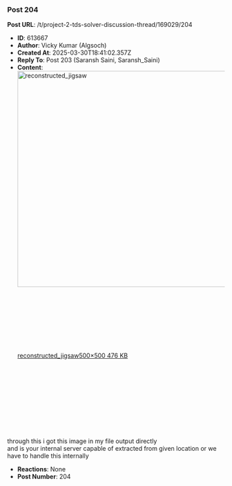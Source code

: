 ### Post 204
**Post URL**: /t/project-2-tds-solver-discussion-thread/169029/204
- **ID**: 613667
- **Author**: Vicky Kumar (Algsoch)
- **Created At**: 2025-03-30T18:41:02.357Z
- **Reply To**: Post 203 (Saransh Saini, Saransh_Saini)
- **Content**:  
  <div class="lightbox-wrapper"><a class="lightbox" href="https://europe1.discourse-cdn.com/flex013/uploads/iitm/original/3X/c/2/c24da9c6f92ce75b74b1bfada887edbf2335fafd.png" data-download-href="/uploads/short-url/rIT1m8PS7ywoQpPz3htun7QnVI9.png?dl=1" title="reconstructed_jigsaw" rel="noopener nofollow ugc"><img src="https://europe1.discourse-cdn.com/flex013/uploads/iitm/original/3X/c/2/c24da9c6f92ce75b74b1bfada887edbf2335fafd.png" alt="reconstructed_jigsaw" data-base62-sha1="rIT1m8PS7ywoQpPz3htun7QnVI9" width="500" height="500"><div class="meta"><svg class="fa d-icon d-icon-far-image svg-icon" aria-hidden="true"><use href="#far-image"></use></svg><span class="filename">reconstructed_jigsaw</span><span class="informations">500×500 476 KB</span><svg class="fa d-icon d-icon-discourse-expand svg-icon" aria-hidden="true"><use href="#discourse-expand"></use></svg></div></a></div><br>
through this i got this image in my file output directly<br>
and is your internal server capable of extracted from given location or we have to handle this internally
- **Reactions**: None
- **Post Number**: 204

